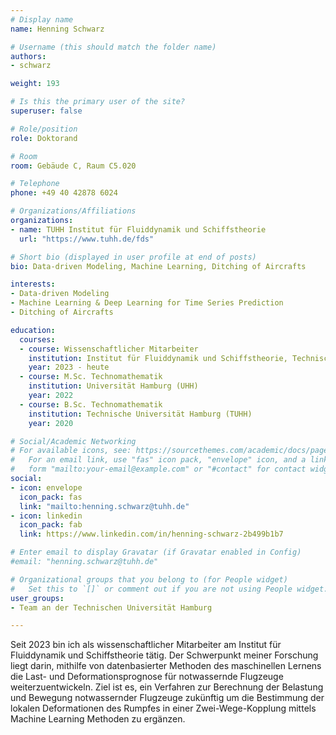 ```yaml
---
# Display name
name: Henning Schwarz

# Username (this should match the folder name)
authors:
- schwarz

weight: 193

# Is this the primary user of the site?
superuser: false

# Role/position
role: Doktorand

# Room
room: Gebäude C, Raum C5.020

# Telephone
phone: +49 40 42878 6024

# Organizations/Affiliations
organizations:
- name: TUHH Institut für Fluiddynamik und Schiffstheorie
  url: "https://www.tuhh.de/fds"

# Short bio (displayed in user profile at end of posts)
bio: Data-driven Modeling, Machine Learning, Ditching of Aircrafts

interests:
- Data-driven Modeling
- Machine Learning & Deep Learning for Time Series Prediction
- Ditching of Aircrafts

education:
  courses:
  - course: Wissenschaftlicher Mitarbeiter
    institution: Institut für Fluiddynamik und Schiffstheorie, Technische Universität Hamburg (TUHH)
    year: 2023 - heute
  - course: M.Sc. Technomathematik
    institution: Universität Hamburg (UHH)
    year: 2022
  - course: B.Sc. Technomathematik
    institution: Technische Universität Hamburg (TUHH)
    year: 2020

# Social/Academic Networking
# For available icons, see: https://sourcethemes.com/academic/docs/page-builder/#icons
#   For an email link, use "fas" icon pack, "envelope" icon, and a link in the
#   form "mailto:your-email@example.com" or "#contact" for contact widget.
social:
- icon: envelope
  icon_pack: fas
  link: "mailto:henning.schwarz@tuhh.de"
- icon: linkedin
  icon_pack: fab
  link: https://www.linkedin.com/in/henning-schwarz-2b499b1b7

# Enter email to display Gravatar (if Gravatar enabled in Config)
#email: "henning.schwarz@tuhh.de"

# Organizational groups that you belong to (for People widget)
#   Set this to `[]` or comment out if you are not using People widget.
user_groups:
- Team an der Technischen Universität Hamburg

---
```


Seit 2023 bin ich als wissenschaftlicher Mitarbeiter am Institut für Fluiddynamik und Schiffstheorie tätig. Der Schwerpunkt meiner Forschung liegt darin, mithilfe von datenbasierter Methoden des maschinellen Lernens die Last- und Deformationsprognose für notwassernde Flugzeuge weiterzuentwickeln. Ziel ist es, ein Verfahren zur Berechnung der Belastung und Bewegung notwassernder Flugzeuge zukünftig um die Bestimmung der lokalen Deformationen des Rumpfes in einer Zwei-Wege-Kopplung mittels Machine Learning Methoden zu ergänzen.
